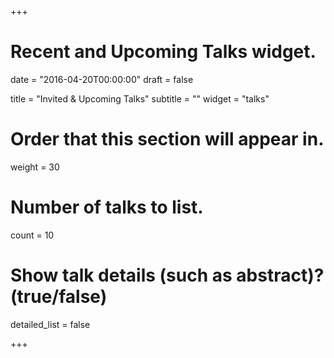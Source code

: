 +++
# Recent and Upcoming Talks widget.

date = "2016-04-20T00:00:00"
draft = false

title = "Invited & Upcoming Talks"
subtitle = ""
widget = "talks"

# Order that this section will appear in.
weight = 30

# Number of talks to list.
count = 10

# Show talk details (such as abstract)? (true/false)
detailed_list = false

+++

